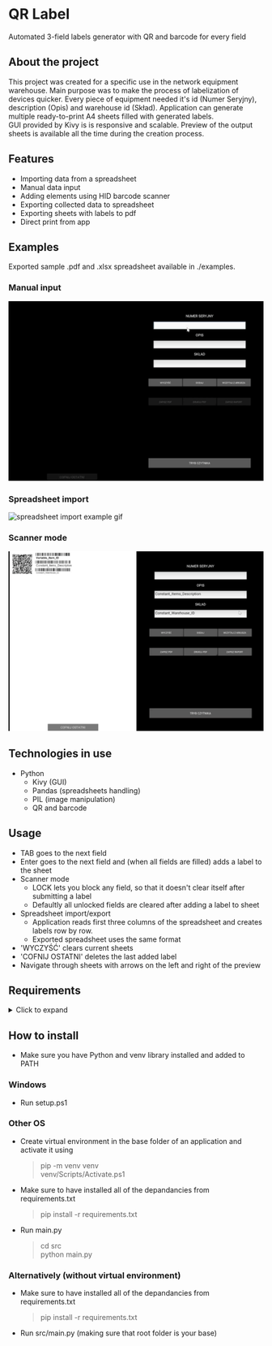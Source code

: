 # **QR Label**
Automated 3-field labels generator with QR and barcode for every field<br>

## About the project
This project was created for a specific use in the network equipment warehouse. Main purpose was to make the process of labelization of devices quicker. Every piece of equipment needed it's id (Numer Seryjny), description (Opis) and warehouse id (Skład). Application can generate multiple ready-to-print A4 sheets filled with generated labels.<br>
GUI provided by Kivy is is responsive and scalable. Preview of the output sheets is available all the time during the creation process. 
## Features
- Importing data from a spreadsheet
- Manual data input
- Adding elements using HID barcode scanner
- Exporting collected data to spreadsheet
- Exporting sheets with labels to pdf
- Direct print from app

## Examples
Exported sample .pdf and .xlsx spreadsheet available in ./examples.
### Manual input
![manual input example gif](https://github.com/arseem/QuickLabel/blob/master/example/example-manual-input.gif "Manual input example")

### Spreadsheet import
![spreadsheet import example gif](https://github.com/arseem/QuickLabel/blob/master/example/example-spreadsheet-import.gif "Spreadsheet import example")

### Scanner mode
![scanner mode example gif](https://github.com/arseem/QuickLabel/blob/master/example/example-scanner-mode.gif "Scanner mode example")

## Technologies in use
- Python
  - Kivy (GUI)
  - Pandas (spreadsheets handling)
  - PIL (image manipulation)
  - QR and barcode

## Usage
- TAB goes to the next field
- Enter goes to the next field and (when all fields are filled) adds a label to the sheet
- Scanner mode
  - LOCK lets you block any field, so that it doesn't clear itself after submitting a label
  - Defaultly all unlocked fields are cleared after adding a label to sheet
- Spreadsheet import/export
  - Application reads first three columns of the spreadsheet and creates labels row by row.
  - Exported spreadsheet uses the same format
- 'WYCZYŚĆ' clears current sheets
- 'COFNIJ OSTATNI' deletes the last added label
- Navigate through sheets with arrows on the left and right of the preview
## Requirements

<details>
  <summary>Click to expand</summary>
  <ul>
    barcode-generator==0.1rc15<br>
    certifi==2022.5.18.1<br>
    charset-normalizer==2.0.12<br>
    colorama==0.4.4<br>
    cycler==0.11.0<br>
    docutils==0.18.1<br>
    et-xmlfile==1.1.0<br>
    idna==3.3<br>
    Kivy==2.0.0<br>
    kivy-deps.angle==0.3.2<br>
    kivy-deps.glew==0.3.1<br>
    kivy-deps.sdl2==0.3.1<br>
    Kivy-Garden==0.1.5<br>
    kiwisolver==1.4.2<br>
    matplotlib==3.3.4<br>
    numpy==1.22.4<br>
    openpyxl==3.0.10<br>
    pandas==1.2.5<br>
    Pillow==9.1.1<br>
    Pygments==2.12.0<br>
    pyparsing==3.0.9<br>
    pypiwin32==223<br>
    python-barcode==0.14.0<br>
    python-dateutil==2.8.2<br>
    pytz==2022.1<br>
    pywin32==301<br>
    qrcode==6.1<br>
    requests==2.27.1<br>
    six==1.16.0<br>
    urllib3==1.26.9<br>
    xlrd==2.0.1<br>
    XlsxWriter==3.0.3<br>
  </ul>
</details>

## How to install
- Make sure you have Python and venv library installed and added to PATH
### Windows
- Run setup.ps1
### Other OS
- Create virtual environment in the base folder of an application and activate it using<br>
  > pip -m venv venv<br>
  > venv/Scripts/Activate.ps1<br>
- Make sure to have installed all of the depandancies from requirements.txt<br>
  > pip install -r requirements.txt
- Run main.py<br>
  > cd src<br>python main.py


### Alternatively (without virtual environment)
- Make sure to have installed all of the depandancies from requirements.txt<br>
  > pip install -r requirements.txt
- Run src/main.py (making sure that root folder is your base)<br><br>

